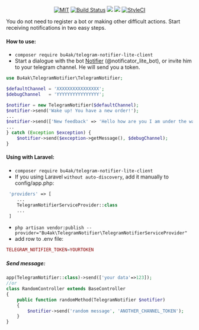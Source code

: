 <p align="center">
    <a href="https://opensource.org/licenses/MIT"><img src="https://img.shields.io/badge/License-MIT-green.svg" alt="MIT"></a>
    <a href="https://travis-ci.org/Bu4ak/telegram-notifier-lite-client"><img src="https://travis-ci.org/Bu4ak/telegram-notifier-lite-client.svg?branch=master" alt="Build Status"></a>
    <a href="https://codeclimate.com/github/Bu4ak/telegram-notifier-lite-client/maintainability"><img src="https://api.codeclimate.com/v1/badges/b9a870be87f14eccf917/maintainability" /></a>
    <a href="https://codeclimate.com/github/Bu4ak/telegram-notifier-lite-client/test_coverage"><img src="https://api.codeclimate.com/v1/badges/b9a870be87f14eccf917/test_coverage" /></a>
    <a href="https://styleci.io/repos/126356334"><img src="https://styleci.io/repos/126356334/shield?branch=master" alt="StyleCI"></a>
</p>

You do not need to register a bot or making other difficult actions. Start receiving notifications in two easy steps.
#### How to use:
* `composer require bu4ak/telegram-notifier-lite-client`
* Start a dialogue with the bot [Notifier](https://telegram.me/notificator_lite_bot) (@notificator_lite_bot), or invite him to your telegram channel. He will send you a token.
```php
use Bu4ak\TelegramNotifier\TelegramNotifier;

$defaultChannel = 'XXXXXXXXXXXXXXXX';
$debugChannel   = 'YYYYYYYYYYYYYYYY';

$notifier = new TelegramNotifier($defaultChannel);
$notifier->send('Wake up! You have a new order!');
...
$notifier->send(['New feedback' => 'Hello how are you I am under the water please help me']);
...
} catch (Exception $exception) {
    $notifier->send($exception->getMessage(), $debugChannel);
}
```

#### Using with Laravel:
* `composer require bu4ak/telegram-notifier-lite-client`
* If you using Laravel `without auto-discovery`, add it manually to config/app.php:
```php
 'providers' => [
    ...
    TelegramNotifierServiceProvider::class
    ...
 ]
```
 * `php artisan vendor:publish --provider="Bu4ak\TelegramNotifier\TelegramNotifierServiceProvider"`
 * add row to .env file:
 ```php
TELEGRAM_NOTIFIER_TOKEN=YOURTOKEN
```
##### Send message:
```php
app(TelegramNotifier::class)->send(['your data'=>123]);
//or
class RandomController extends BaseController
{
    public function randomMethod(TelegramNotifier $notifier)
    {
        $notifier->send('random message', 'ANOTHER_CHANNEL_TOKEN');
    }
}
```
